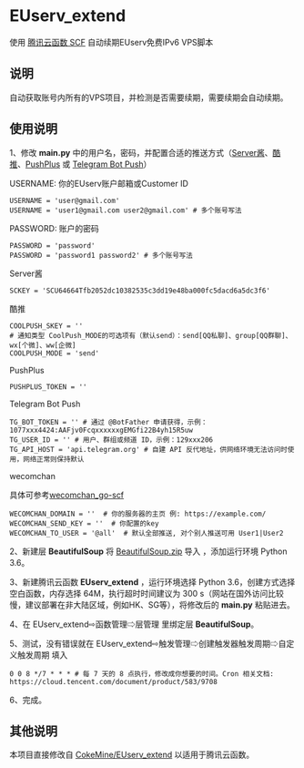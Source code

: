 # EUserv_extend
使用 [腾讯云函数 SCF](https://console.cloud.tencent.com/scf/) 自动续期EUserv免费IPv6 VPS脚本

## 说明

自动获取账号内所有的VPS项目，并检测是否需要续期，需要续期会自动续期。

## 使用说明

1、修改 **main.py** 中的用户名，密码，并配置合适的推送方式（[Server酱](https://sc.ftqq.com/?c=code)、[酷推](https://cp.xuthus.cc)、[PushPlus](https://pushplus.hxtrip.com/message) 或 [Telegram Bot Push](https://core.telegram.org/bots/api#authorizing-your-bot)）


USERNAME: 你的EUserv账户邮箱或Customer ID

```
USERNAME = 'user@gmail.com'
USERNAME = 'user1@gmail.com user2@gmail.com' # 多个账号写法
```
PASSWORD: 账户的密码

```
PASSWORD = 'password'
PASSWORD = 'password1 password2' # 多个账号写法
```
Server酱

```
SCKEY = 'SCU64664Tfb2052dc10382535c3dd19e48ba000fc5dacd6a5dc3f6'
```
酷推

```
COOLPUSH_SKEY = ''
# 通知类型 CoolPush_MODE的可选项有（默认send）：send[QQ私聊]、group[QQ群聊]、wx[个微]、ww[企微]
COOLPUSH_MODE = 'send'
```
PushPlus

```
PUSHPLUS_TOKEN = ''
```
Telegram Bot Push
```
TG_BOT_TOKEN = '' # 通过 @BotFather 申请获得，示例：1077xxx4424:AAFjv0FcqxxxxxxgEMGfi22B4yh15R5uw
TG_USER_ID = '' # 用户、群组或频道 ID，示例：129xxx206
TG_API_HOST = 'api.telegram.org' # 自建 API 反代地址，供网络环境无法访问时使用，网络正常则保持默认
```
wecomchan

具体可参考[wecomchan_go-scf](https://github.com/easychen/wecomchan/tree/main/go-scf)
```
WECOMCHAN_DOMAIN = ''  # 你的服务器的主页 例: https://example.com/
WECOMCHAN_SEND_KEY = ''  # 你配置的key
WECOMCHAN_TO_USER = '@all'  # 默认全部推送, 对个别人推送可用 User1|User2
```
2、新建层 **BeautifulSoup** 将 [BeautifulSoup.zip](https://github.com/o0oo0ooo0/EUserv_extend/releases/download/0.1/BeautifulSoup.zip) 导入 ，添加运行环境 Python 3.6。

3、新建腾讯云函数 **EUserv_extend** ，运行环境选择 Python 3.6，创建方式选择 空白函数，内存选择 64M，执行超时时间建议为 300 s（网站在国外访问比较慢，建议部署在非大陆区域，例如HK、SG等），将修改后的 **main.py** 粘贴进去。

4、在 EUserv_extend⇨函数管理⇨层管理 里绑定层 **BeautifulSoup**。

5、测试，没有错误就在 EUserv_extend⇨触发管理⇨创建触发器触发周期⇨自定义触发周期 填入

```
0 0 8 */7 * * * # 每 7 天的 8 点执行，修改成你想要的时间。Cron 相关文档: https://cloud.tencent.com/document/product/583/9708
```
6、完成。

## 其他说明

本项目直接修改自 [CokeMine/EUserv_extend](https://github.com/CokeMine/EUserv_extend) 以适用于腾讯云函数。
